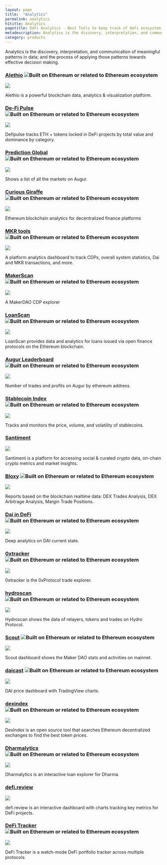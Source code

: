 ```yaml
---
layout: page
title:  "Analytics"
permalink: analytics
h1title: Analytics
pagetitle: DeFi Analytics - Best Tools to keep track of DeFi ecosystem    
metadescription: Analytics is the discovery, interpretation, and communication of meaningful patterns in data; and the process of applying those patterns towards effective decision making.
category: products
---
```

Analytics is the discovery, interpretation, and communication of meaningful patterns in data; and the process of applying those patterns towards effective decision making.

### [Alethio](https://aleth.io/) ![](/images/ether.png "Built on Ethereum or related to Ethereum ecosystem")

![](/images/output_md/httpsalethio.png)

Alethio is a powerful blockchain data, analytics & visualization platform.

### [De-Fi Pulse](https://defipulse.com/) ![](/images/ether.png "Built on Ethereum or related to Ethereum ecosystem")

![](/images/output_md/httpsdefipulsecom.png)

Defipulse tracks ETH + tokens locked in DeFi projects by total value and dominance by category.

### [Prediction Global](https://predictions.global) ![](/images/ether.png "Built on Ethereum or related to Ethereum ecosystem")

![](/images/output_md/httpspredictionsglobal.png)

Shows a list of all the markets on Augur.

### [Curious Giraffe](https://www.curiousgiraffe.io/augur/) ![](/images/ether.png "Built on Ethereum or related to Ethereum ecosystem")

![](/images/output_md/httpswwwcuriousgiraffeioaugur.png)

Ethereum blockchain analytics for decentralized finance platforms

### [MKR tools](https://mkr.tools/) ![](/images/ether.png "Built on Ethereum or related to Ethereum ecosystem")

![](/images/output_md/httpsmkrtools.png)

A platform analytics dashboard to track CDPs, overall system statistics, Dai and MKR transactions, and more.

### [MakerScan](https://makerscan.io/) ![](/images/ether.png "Built on Ethereum or related to Ethereum ecosystem")

![](/images/output_md/httpsmakerscanio.png)

A MakerDAO CDP explorer

### [LoanScan](https://loanscan.io/) ![](/images/ether.png "Built on Ethereum or related to Ethereum ecosystem")

![](/images/output_md/httpsloanscanio.png)

LoanScan provides data and analytics for loans issued via open finance protocols on the Ethereum blockchain.

### [Augur Leaderboard](https://mikemcdonald.github.io/augur/leaderboard.html) ![](/images/ether.png "Built on Ethereum or related to Ethereum ecosystem")

![](/images/output_md/httpsmikemcdonaldgithubioaugurleaderboardhtml.png)

Number of trades and profits on Augur by ethereum address.

### [Stablecoin Index](https://stablecoinindex.com/) ![](/images/ether.png "Built on Ethereum or related to Ethereum ecosystem")

![](/images/output_md/httpsstablecoinindexcom.png)

Tracks and monitors the price, volume, and volatility of stablecoins.

### [Santiment](https://santiment.net/)

![](/images/output_md/httpssantimentnet.png)

Santiment is a platform for accessing social & curated crypto data, on-chain crypto metrics and market insights.

### [Bloxy](https://bloxy.info/analytics) ![](/images/ether.png "Built on Ethereum or related to Ethereum ecosystem")

![](/images/output_md/httpsbloxyinfoanalytics.png)

Reports based on the blockchain realtime data: DEX Trades Analysis, DEX Arbitrage Analysis, Margin Trade Positions.  

### [Dai in DeFi](http://dai-in-defi.com/) ![](/images/ether.png "Built on Ethereum or related to Ethereum ecosystem")

![](/images/output_md/httpdai-in-deficom.png)

Deep analytics on DAI current state.   

### [0xtracker](https://0xtracker.com/) ![](/images/ether.png "Built on Ethereum or related to Ethereum ecosystem")

![](/images/output_md/https0xtrackercom.png)

0xtracker is the 0xProtocol trade explorer.  

### [hydroscan](https://hydroscan.io/) ![](/images/ether.png "Built on Ethereum or related to Ethereum ecosystem")

![](/images/output_md/httpshydroscanio.png)

Hydroscan shows the data of relayers, tokens and trades on Hydro Protocol.

### [Scout](https://playground.supermax.cool/makerdao) ![](/images/ether.png "Built on Ethereum or related to Ethereum ecosystem")

![](/images/output_md/httpsplaygroundsupermaxcoolmakerdao.png)

Scout dashboard shows the Maker DAO stats and activities on mainnet.

### [daicast](https://daicast.info) ![](/images/ether.png "Built on Ethereum or related to Ethereum ecosystem")

![](/images/output_md/httpsdaicastinfo.png)

DAI price dashboard with TradingView charts.

### [dexindex](https://dexindex.io/) ![](/images/ether.png "Built on Ethereum or related to Ethereum ecosystem")

![](/images/output_md/httpsdexindexio.png)

DexIndex is an open source tool that searches Ethereum decentralized exchanges to find the best token prices.

### [Dharmalytics](https://dharmalytics.io) ![](/images/ether.png "Built on Ethereum or related to Ethereum ecosystem")

![](/images/output_md/httpsdharmalyticsio.png)

Dharmalytics is an interactive loan explorer for Dharma.

### [defi.review](https://defi.dapp.review)

![](/images/output_md/httpsdefidappreview.png)

defi.review is an interactive dashboard with charts tracking key metrics for DeFi projects.

### [DeFi Tracker](https://defitracker.io) ![](/images/ether.png "Built on Ethereum or related to Ethereum ecosystem")

![](/images/output_md/httpsdefitrackerio.png)

DeFi Tracker is a watch-mode DeFi portfolio tracker across multiple protocols.
